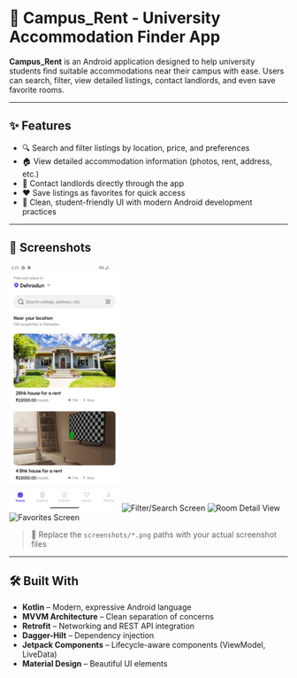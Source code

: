 # 🏫 Campus_Rent - University Accommodation Finder App

**Campus_Rent** is an Android application designed to help university students find suitable accommodations near their campus with ease. Users can search, filter, view detailed listings, contact landlords, and even save favorite rooms.

---

## ✨ Features

- 🔍 Search and filter listings by location, price, and preferences
- 🏠 View detailed accommodation information (photos, rent, address, etc.)
- 💬 Contact landlords directly through the app
- ❤️ Save listings as favorites for quick access
- 🧭 Clean, student-friendly UI with modern Android development practices

---

## 📸 Screenshots

<p float="left">
  <img src="screenshot1.png" width="200" alt="Home Screen">
  <img src="screenshots/screenshot2.png" width="200" alt="Filter/Search Screen">
  <img src="screenshots/screenshot3.png" width="200" alt="Room Detail View">
  <img src="screenshots/screenshot4.png" width="200" alt="Favorites Screen">
</p>

> 📌 Replace the `screenshots/*.png` paths with your actual screenshot files

---

## 🛠️ Built With

- **Kotlin** – Modern, expressive Android language
- **MVVM Architecture** – Clean separation of concerns
- **Retrofit** – Networking and REST API integration
- **Dagger-Hilt** – Dependency injection
- **Jetpack Components** – Lifecycle-aware components (ViewModel, LiveData)
- **Material Design** – Beautiful UI elements
